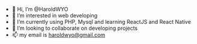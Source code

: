 - 👋 Hi, I’m @HaroldWYO
- 👀 I’m interested in web developing
- 🌱 I’m currently using PHP, Mysql and learning ReactJS and React Native
- 💞️ I’m looking to collaborate on developing projects
- 📫 my email is haroldwyo@gmail.com

<!---
HaroldWYO/HaroldWYO is a ✨ special ✨ repository because its `README.md` (this file) appears on your GitHub profile.
You can click the Preview link to take a look at your changes.
--->
